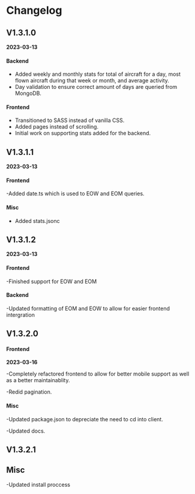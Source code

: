 # Changelog

## V1.3.1.0

**2023-03-13**

#### Backend

- Added weekly and monthly stats for total of aircraft for a day, most flown aircraft during that week or month, and average activity.
- Day validation to ensure correct amount of days are queried from MongoDB.

#### Frontend

- Transitioned to SASS instead of vanilla CSS.
- Added pages instead of scrolling.
- Initial work on supporting stats added for the backend.

## V1.3.1.1

**2023-03-13**

#### Frontend

-Added date.ts which is used to EOW and EOM queries.

#### Misc

- Added stats.jsonc

## V1.3.1.2

**2023-03-13**

#### Frontend

-Finished support for EOW and EOM

#### Backend

-Updated formatting of EOM and EOW to allow for easier frontend intergration

## V1.3.2.0

#### Frontend

**2023-03-16**

-Completely refactored frontend to allow for better mobile support as well as a better maintainablity.

-Redid pagination.

#### Misc

-Updated package.json to depreciate the need to cd into client.

-Updated docs.

## V1.3.2.1

## Misc

-Updated install proccess
